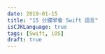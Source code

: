 ```yaml
---
date: 2019-01-15
title: "15 分鐘學會 Swift 語言"
isCJKLanguage: true
tags: [Swift, iOS]
draft: true
---
```



